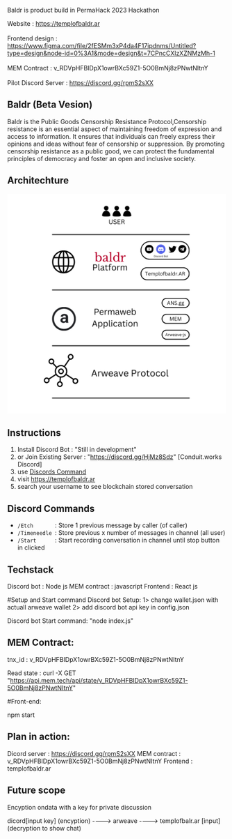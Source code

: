 Baldr is product build in PermaHack 2023 Hackathon


Website     : https://templofbaldr.ar \
\
Frontend design  : https://www.figma.com/file/2fESMm3xP4da4F17ipdnms/Untitled?type=design&node-id=0%3A1&mode=design&t=7CPncCXlzXZNMzMh-1  \
\
MEM Contract : v_RDVpHFBIDpX1owrBXc59Z1-5O0BmNj8zPNwtNItnY \
\
Pilot Discord Server : https://discord.gg/rpmS2sXX 



## Baldr (Beta Vesion)
Baldr is the Public Goods Censorship Resistance Protocol,Censorship resistance is an essential aspect of maintaining freedom of expression and access to information. It ensures that individuals can freely express their opinions and ideas without fear of censorship or suppression. By promoting censorship resistance as a public good, we can protect the fundamental principles of democracy and foster an open and inclusive society.

## Architechture
![alt text](https://raw.githubusercontent.com/conduit-works/baldr/main/img/architecture.png "Architechture")


## Instructions

1. Install Discord Bot : "Still in development"
2. or Join Existing Server : "https://discord.gg/HjMz8Sdz" [Conduit.works Discord]
3. use [Discords Command](https://github.com/conduit-works/baldr/tree/main#discord-commands)
4. visit https://templofbaldr.ar
5. search your username to see blockchain stored conversation



## Discord Commands

- `/Etch       `: Store 1 previous message by caller (of caller) 
- `/Timeneedle `: Store previous x number of messages in channel (all user)
- `/Start      `: Start recording conversation in channel until stop button in clicked


## Techstack
Discord bot : Node js
MEM contract : javascript
Frontend : React js

#Setup and Start command
Discord bot Setup:
1> change wallet.json with actuall arweave wallet
2> add discord bot api key in config.json

Discord bot Start command: 
"node index.js"



## MEM Contract:

tnx_id : v_RDVpHFBIDpX1owrBXc59Z1-5O0BmNj8zPNwtNItnY

Read state :
curl -X GET "https://api.mem.tech/api/state/v_RDVpHFBIDpX1owrBXc59Z1-5O0BmNj8zPNwtNItnY"

#Front-end:

npm start



## Plan in action:

Dicord server : https://discord.gg/rpmS2sXX
MEM contract : v_RDVpHFBIDpX1owrBXc59Z1-5O0BmNj8zPNwtNItnY
Frontend : templofbaldr.ar

## Future scope

Encyption ondata with a key for private discussion

dicord[input key] (encyption) ----> arweave ---->  templofbalr.ar [input] (decryption to show chat)
